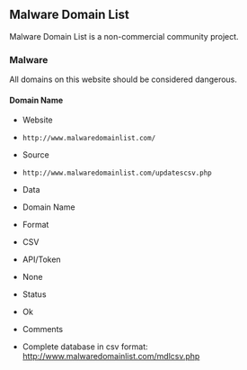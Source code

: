 ## Malware Domain List

Malware Domain List is a non-commercial community project.

### Malware

All domains on this website should be considered dangerous.

#### Domain Name
>
* Website
 - `http://www.malwaredomainlist.com/`
* Source
 - `http://www.malwaredomainlist.com/updatescsv.php`
* Data
 - Domain Name
* Format
 - CSV
* API/Token
 - None
* Status
 - Ok
* Comments
 - Complete database in csv format: http://www.malwaredomainlist.com/mdlcsv.php